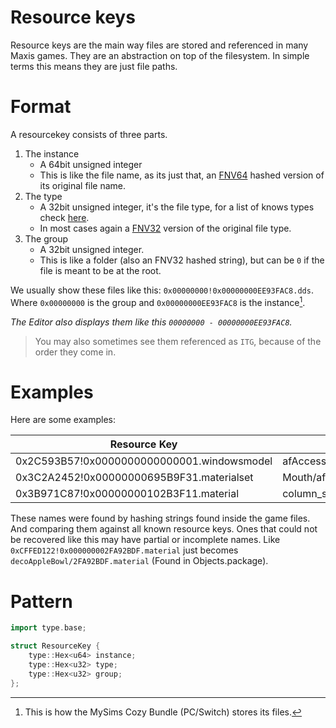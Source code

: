# Resource keys
Resource keys are the main way files are stored and referenced in many Maxis games. They are an abstraction on top of the filesystem. In simple terms this means they are just file paths.

# Format

A resourcekey consists of three parts.
1. The instance
    - A 64bit unsigned integer
    - This is like the file name, as its just that, an [FNV64](FNV.md) hashed version of its original file name.
2. The type
    - A 32bit unsigned integer, it's the file type, for a list of knows types check [here](index.md#formats).
    - In most cases again a [FNV32](FNV.md) version of the original file type.
3. The group
    - A 32bit unsigned integer.
    - This is like a folder (also an FNV32 hashed string), but can be `0` if the file is meant to be at the root. 

We usually show these files like this: `0x00000000!0x00000000EE93FAC8.dds`. Where `0x00000000` is the group and `0x00000000EE93FAC8` is the instance[^1].

*The Editor also displays them like this `00000000 - 00000000EE93FAC8`.*

> You may also sometimes see them referenced as `ITG`, because of the order they come in.

# Examples
Here are some examples:

|Resource Key|Real Path|Found in|
|------------|---------|--------|
|0x2C593B57!0x0000000000000001.windowsmodel|afAccessorySalonGlasses/1.windowsmodel|Characters.package|
|0x3C2A2452!0x00000000695B9F31.materialset|Mouth/afMouthKarine.materialset|Characters.package|
|0x3B971C87!0x00000000102B3F11.material|column_square/locDeco_fortuneTeller_column.material|Objects.package|

These names were found by hashing strings found inside the game files. And comparing them against all known resource keys.
Ones that could not be recovered like this may have partial or incomplete names. Like `0xCFFED122!0x000000002FA92BDF.material` just becomes `decoAppleBowl/2FA92BDF.material` (Found in Objects.package).

# Pattern

```cpp
import type.base;

struct ResourceKey {
    type::Hex<u64> instance;
    type::Hex<u32> type;
    type::Hex<u32> group;
};
```

[^1]: This is how the MySims Cozy Bundle (PC/Switch) stores its files.